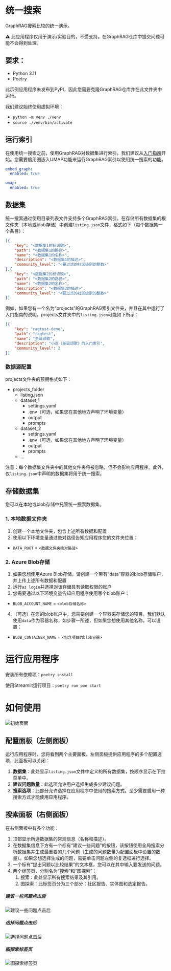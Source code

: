 # 统一搜索
GraphRAG搜索比较的统一演示。

⚠️ 此应用程序仅用于演示/实验目的，不受支持。在GraphRAG仓库中提交问题可能不会得到处理。

## 要求：
- Python 3.11
- Poetry
    
此示例应用程序未发布到PyPI，因此您需要克隆GraphRAG仓库并在此文件夹中运行。

我们建议始终使用虚拟环境：

- `python -m venv ./venv`
- `source ./venv/bin/activate`

## 运行索引
在使用统一搜索之前，使用GraphRAG对数据集进行索引。我们建议从[入门指南](https://microsoft.github.io/graphrag/get_started/)开始。您需要启用图嵌入UMAP功能来运行GraphRAG索引以使用统一搜索的功能。
``` yaml
embed_graph:
  enabled: true

umap:
  enabled: true
```

## 数据集
统一搜索通过使用目录列表文件支持多个GraphRAG索引。在存储所有数据集的根文件夹（本地或blob存储）中创建`listing.json`文件，格式如下（每个数据集一个条目）：

```json
[{
    "key": "<数据集1的标识键>",
    "path": "<数据集1的路径>",
    "name": "<数据集1的名称>",
    "description": "<数据集1的描述>",
    "community_level": "<要过滤的社区级别的整数>"
},{
    "key": "<数据集2的标识键>",
    "path": "<数据集2的路径>",
    "name": "<数据集2的名称>",
    "description": "<数据集2的描述>",
    "community_level": "<要过滤的社区级别的整数>"
}]
```

例如，如果您有一个名为“projects”的GraphRAG索引文件夹，并且在其中运行了入门指南的说明，projects文件夹中的`listing.json`可能如下所示：
```json
[{
    "key": "ragtest-demo",
    "path": "ragtest",
    "name": "圣诞颂歌",
    "description": "小说《圣诞颂歌》的入门索引",
    "community_level": 2
}]
```

### 数据源配置
projects文件夹的预期格式如下：
- projects_folder
    - listing.json
    - dataset_1
        - settings.yaml
        - .env（可选，如果您在其他地方声明了环境变量）
        - output
        - prompts
    - dataset_2
        - settings.yaml
        - .env（可选，如果您在其他地方声明了环境变量）
        - output
        - prompts
    - ...

注意：每个数据集文件夹中的其他文件夹将被忽略，但不会影响应用程序。此外，仅`listing.json`中声明的数据集将用于统一搜索。

## 存储数据集
您可以在本地或blob存储中托管统一搜索数据集。

### 1. 本地数据文件夹
1. 创建一个本地文件夹，包含上述所有数据和配置
2. 使用以下环境变量通过绝对路径告知应用程序您的文件夹位置：
- `DATA_ROOT` = `<数据文件夹绝对路径>`

### 2. Azure Blob存储
1. 如果您想使用Azure Blob存储，请创建一个带有“data”容器的blob存储账户，并上传上述所有数据和配置
2. 运行`az login`并选择对该存储具有读取权限的账户
3. 您需要通过以下环境变量告知应用程序使用哪个blob账户：
- `BLOB_ACCOUNT_NAME` = `<blob存储名称>`
4. （可选）在您的blob账户中，您需要创建一个容器来存储您的项目。我们默认使用`data`作为容器名称，如步骤一所述，但如果您想使用其他名称，可以设置：
- `BLOB_CONTAINER_NAME` = `<包含项目的blob容器>`

# 运行应用程序

安装所有依赖项：`poetry install`

使用Streamlit运行项目：`poetry run poe start`

# 如何使用

![初始页面](images/image-1.png)

## 配置面板（左侧面板）
运行应用程序时，您将看到两个主要面板。左侧面板提供应用程序的多个配置选项，此面板可以关闭：
1. **数据集**：此处显示`listing.json`文件中定义的所有数据集，按顺序显示在下拉菜单中。
2. **建议问题数量**：此选项允许用户选择生成多少建议问题。
3. **搜索选项**：此部分允许选择在应用程序中使用的搜索方式。至少需要启用一种搜索方式才能使用应用程序。

## 搜索面板（右侧面板）
在右侧面板中有多个功能：
1. 顶部显示所选数据集的常规信息（名称和描述）。
2. 在数据集信息下方有一个标有“建议一些问题”的按钮，该按钮使用全局搜索分析数据集并生成最重要的几个问题（生成的问题数量为配置面板中设置的数量）。如果您想选择生成的问题，需要单击问题左侧的复选框进行选择。
3. 一个标有“提出问题以比较结果”的文本框，您可以在其中输入要发送的问题。
4. 两个标签页，分别名为“搜索”和“图探索”：
    1. 搜索：此处显示所有搜索结果及其引用。
    2. 图探索：此标签页分为三个部分：社区报告、实体图和选定报告。

##### 建议一些问题点击后
![建议一些问题点击后](images/image-2.png)

##### 选择问题点击后
![选择问题点击后](images/image-3.png)

##### 图探索标签页
![图探索标签页](images/image-4.png)